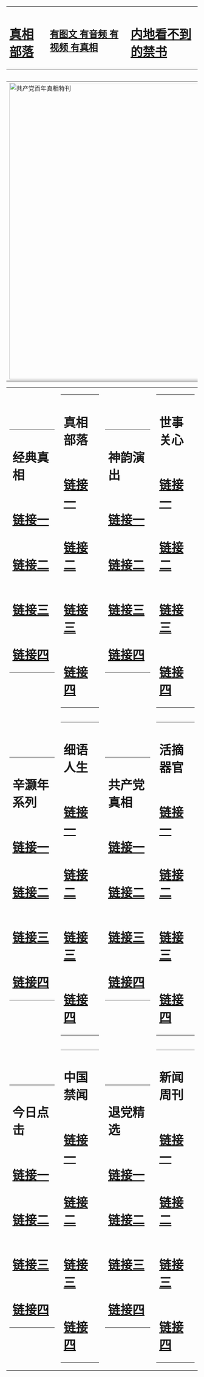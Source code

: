<table><tr><td><H1><a href="http://t.cn/RXHe25J">真相部落</a></H1></td><td><H2><a href="http://t.cn/RXHe2Fj">有图文 有音频 有视频 有真相</a></H2><td><H1><a href="http://t.cn/RXHeLuY"> 内地看不到的禁书</a></H1></td></table><table><table><tr><td><a href="http://t.cn/RXHeylQ"><img src="http://6371.27.garethmusic.com/zx/bngcd/gcdbnzx.jpg" width="780"  border="0" alt="共产党百年真相特刊"></a></td></tr></table><table><tr><td><table><tr><td ><h1>经典真相</h1></td></tr><tr><td><h1>  <a href="http://t.cn/RXHe2Gi" target=_blank>链接一</a>  </h1></td></tr><tr><td><h1>  <a href="http://t.cn/RXHe2cF" target=_blank>链接二</a>  </h1></td></tr><tr><td><h1>  <a href="http://t.cn/RXHe2IR" target=_blank>链接三</a>  </h1></td></tr><tr><td><h1>  <a href="http://po.st/Q0sd2I" target=_blank>链接四</a>  </h1></td></tr></table></td><td><table><tr><td ><h1>真相部落</h1></td></tr><tr><td><h1>  <a href="http://t.cn/RXHe2Wa" target=_blank>链接一</a>  </h1></td></tr><tr><td><h1>  <a href="http://t.cn/RXHe2jK" target=_blank>链接二</a>  </h1></td></tr><tr><td><h1>  <a href="http://po.st/mAqq4b" target=_blank>链接三</a>  </h1></td></tr><tr><td><h1>  <a href="http://po.st/TCM23T" target=_blank>链接四</a>  </h1></td></tr></table></td><td><table><tr><td ><h1>神韵演出</h1></td></tr><tr><td><h1>  <a href="http://t.cn/RXHe2kc" target=_blank>链接一</a>  </h1></td></tr><tr><td><h1>  <a href="http://t.cn/RXHeLvv" target=_blank>链接二</a>  </h1></td></tr><tr><td><h1>  <a href="http://t.cn/RXHeLP6" target=_blank>链接三</a>  </h1></td></tr><tr><td><h1>  <a href="http://po.st/pw5BZa" target=_blank>链接四</a>  </h1></td></tr></table></td><td><table><tr><td ><h1>世事关心</h1></td></tr><tr><td><h1>  <a href="http://t.cn/RXHeLMh" target=_blank>链接一</a>  </h1></td></tr><tr><td><h1>  <a href="http://t.cn/RXHeLMh" target=_blank>链接二</a>  </h1></td></tr><tr><td><h1>  <a href="http://t.cn/RXHeLXy" target=_blank>链接三</a>  </h1></td></tr><tr><td><h1>  <a href="http://po.st/035G0y" target=_blank>链接四</a>  </h1></td></tr></table></td></tr><tr><td><table><tr><td ><h1>辛灏年系列</h1></td></tr><tr><td><h1>  <a href="http://t.cn/RXHeLEr" target=_blank>链接一</a>  </h1></td></tr><tr><td><h1>  <a href="http://t.cn/RXHeL13" target=_blank>链接二</a>  </h1></td></tr><tr><td><h1>  <a href="http://po.st/2tHQiC" target=_blank>链接三</a>  </h1></td></tr><tr><td><h1>  <a href="http://po.st/HXBBPE" target=_blank>链接四</a>  </h1></td></tr></table></td><td><table><tr><td ><h1>细语人生</h1></td></tr><tr><td><h1>  <a href="http://t.cn/RXHey4Y" target=_blank>链接一</a>  </h1></td></tr><tr><td><h1>  <a href="http://t.cn/RXHeyq2" target=_blank>链接二</a>  </h1></td></tr><tr><td><h1>  <a href="http://po.st/V22Hqq" target=_blank>链接三</a>  </h1></td></tr><tr><td><h1>  <a href="http://po.st/yJ2Au2" target=_blank>链接四</a>  </h1></td></tr></table></td><td><table><tr><td ><h1>共产党真相</h1></td></tr><tr><td><h1>  <a href="http://t.cn/RXHeylQ" target=_blank>链接一</a>  </h1></td></tr><tr><td><h1>  <a href="http://t.cn/RXHeyQ6" target=_blank>链接二</a>  </h1></td></tr><tr><td><h1>  <a href="http://po.st/2G77g3" target=_blank>链接三</a>  </h1></td></tr><tr><td><h1>  <a href="http://t.cn/RXHeyen" target=_blank>链接四</a>  </h1></td></tr></table></td><td><table><tr><td ><h1>活摘器官</h1></td></tr><tr><td><h1>  <a href="http://t.cn/RXHeUVt" target=_blank>链接一</a>  </h1></td></tr><tr><td><h1>  <a href="http://t.cn/RXHeUIc" target=_blank>链接二</a>  </h1></td></tr><tr><td><h1>  <a href="http://po.st/YcrpXX" target=_blank>链接三</a>  </h1></td></tr><tr><td><h1>  <a href="http://po.st/G6wYgi" target=_blank>链接四</a>  </h1></td></tr></table></td></tr><tr><td><table><tr><td ><h1>今日点击</h1></td></tr><tr><td><h1>  <a href="http://t.cn/RXHeUYP" target=_blank>链接一</a>  </h1></td></tr><tr><td><h1>  <a href="http://t.cn/RXHeUHZ" target=_blank>链接二</a>  </h1></td></tr><tr><td><h1>  <a href="http://po.st/pV9pn8" target=_blank>链接三</a>  </h1></td></tr><tr><td><h1>  <a href="http://po.st/MKHjSY" target=_blank>链接四</a>  </h1></td></tr></table></td><td><table><tr><td ><h1>中国禁闻</h1></td></tr><tr><td><h1>  <a href="http://t.cn/RXHe4PS" target=_blank>链接一</a>  </h1></td></tr><tr><td><h1>  <a href="http://t.cn/RXHe47k" target=_blank>链接二</a>  </h1></td></tr><tr><td><h1>  <a href="http://po.st/IQnHFI" target=_blank>链接三</a>  </h1></td></tr><tr><td><h1>  <a href="http://t.cn/RXHe4tC" target=_blank>链接四</a>  </h1></td></tr></table></td><td><table><tr><td ><h1>退党精选</h1></td></tr><tr><td><h1>  <a href="http://t.cn/RXHe4Ij" target=_blank>链接一</a>  </h1></td></tr><tr><td><h1>  <a href="http://t.cn/RXHe4xm" target=_blank>链接二</a>  </h1></td></tr><tr><td><h1>  <a href="http://po.st/3KfM5v" target=_blank>链接三</a>  </h1></td></tr><tr><td><h1>  <a href="http://t.cn/RXHe4po" target=_blank>链接四</a>  </h1></td></tr></table></td><td><table><tr><td ><h1>新闻周刊</h1></td></tr><tr><td><h1>  <a href="http://t.cn/RXHe4Hc" target=_blank>链接一</a>  </h1></td></tr><tr><td><h1>  <a href="http://t.cn/RXHe4Hc" target=_blank>链接二</a>  </h1></td></tr><tr><td><h1>  <a href="http://po.st/PDqjRf" target=_blank>链接三</a>  </h1></td></tr><tr><td><h1>  <a href="http://t.cn/RXHe4Hc" target=_blank>链接四</a>  </h1></td></tr></table></td></tr></table>
